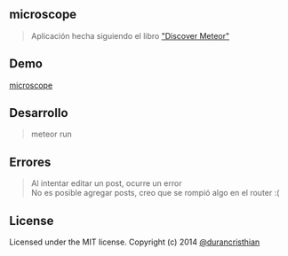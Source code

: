 microscope
----------

> Aplicación hecha siguiendo el libro ["Discover Meteor"](http://es.discovermeteor.com/)

Demo
----------
[microscope](http://cduran-microscope.meteor.com/)

Desarrollo
----------
> meteor run

Errores
----------
> Al intentar editar un post, ocurre un error <br>
> No es posible agregar posts, creo que se rompió algo en el router :(

License
----------
Licensed under the MIT license.
Copyright (c) 2014 [@durancristhian](https://twitter.com/DuranCristhian)